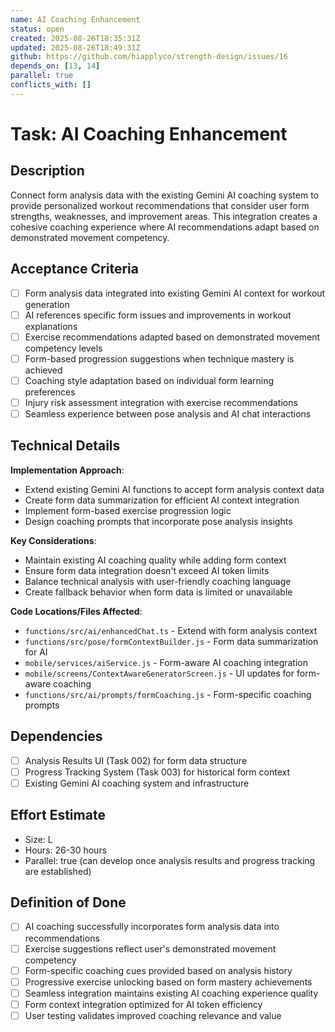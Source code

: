 ```yaml
---
name: AI Coaching Enhancement
status: open
created: 2025-08-26T18:35:31Z
updated: 2025-08-26T18:49:31Z
github: https://github.com/hiapplyco/strength-design/issues/16
depends_on: [13, 14]
parallel: true
conflicts_with: []
---
```


# Task: AI Coaching Enhancement

## Description

Connect form analysis data with the existing Gemini AI coaching system to provide personalized workout recommendations that consider user form strengths, weaknesses, and improvement areas. This integration creates a cohesive coaching experience where AI recommendations adapt based on demonstrated movement competency.

## Acceptance Criteria

- [ ] Form analysis data integrated into existing Gemini AI context for workout generation
- [ ] AI references specific form issues and improvements in workout explanations
- [ ] Exercise recommendations adapted based on demonstrated movement competency levels
- [ ] Form-based progression suggestions when technique mastery is achieved
- [ ] Coaching style adaptation based on individual form learning preferences
- [ ] Injury risk assessment integration with exercise recommendations
- [ ] Seamless experience between pose analysis and AI chat interactions

## Technical Details

**Implementation Approach**:
- Extend existing Gemini AI functions to accept form analysis context data
- Create form data summarization for efficient AI context integration
- Implement form-based exercise progression logic
- Design coaching prompts that incorporate pose analysis insights

**Key Considerations**:
- Maintain existing AI coaching quality while adding form context
- Ensure form data integration doesn't exceed AI token limits
- Balance technical analysis with user-friendly coaching language
- Create fallback behavior when form data is limited or unavailable

**Code Locations/Files Affected**:
- `functions/src/ai/enhancedChat.ts` - Extend with form analysis context
- `functions/src/pose/formContextBuilder.js` - Form data summarization for AI
- `mobile/services/aiService.js` - Form-aware AI coaching integration
- `mobile/screens/ContextAwareGeneratorScreen.js` - UI updates for form-aware coaching
- `functions/src/ai/prompts/formCoaching.js` - Form-specific coaching prompts

## Dependencies

- [ ] Analysis Results UI (Task 002) for form data structure
- [ ] Progress Tracking System (Task 003) for historical form context
- [ ] Existing Gemini AI coaching system and infrastructure

## Effort Estimate

- Size: L
- Hours: 26-30 hours
- Parallel: true (can develop once analysis results and progress tracking are established)

## Definition of Done

- [ ] AI coaching successfully incorporates form analysis data into recommendations
- [ ] Exercise suggestions reflect user's demonstrated movement competency
- [ ] Form-specific coaching cues provided based on analysis history
- [ ] Progressive exercise unlocking based on form mastery achievements
- [ ] Seamless integration maintains existing AI coaching experience quality
- [ ] Form context integration optimized for AI token efficiency
- [ ] User testing validates improved coaching relevance and value
